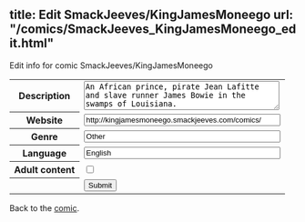 title: Edit SmackJeeves/KingJamesMoneego
url: "/comics/SmackJeeves_KingJamesMoneego_edit.html"
---
Edit info for comic SmackJeeves/KingJamesMoneego

<form name="comic" action="http://gaepostmail.appspot.com/comic/" method="post">
<table class="comicinfo">
<tr>
<th>Description</th><td><textarea name="description" cols="40" rows="3">An African prince, pirate Jean Lafitte and slave runner James Bowie in the swamps of Louisiana.</textarea></td>
</tr>
<tr>
<th>Website</th><td><input type="text" name="url" value="http://kingjamesmoneego.smackjeeves.com/comics/" size="40"/></td>
</tr>
<tr>
<th>Genre</th><td><input type="text" name="genre" value="Other" size="40"/></td>
</tr>
<tr>
<th>Language</th><td><input type="text" name="language" value="English" size="40"/></td>
</tr>
<tr>
<th>Adult content</th><td><input type="checkbox" name="adult" value="adult" /></td>
</tr>
<tr>
<th></th><td>
<input type="hidden" name="comic" value="SmackJeeves_KingJamesMoneego" />
<input type="submit" name="submit" value="Submit" />
</td>
</tr>
</table>
</form>

Back to the [comic](SmackJeeves_KingJamesMoneego.html).
